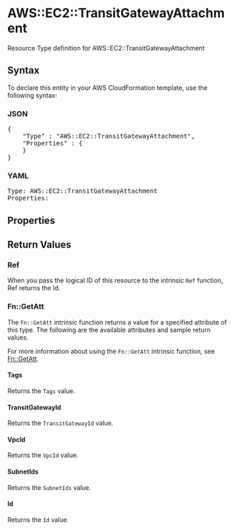 # AWS::EC2::TransitGatewayAttachment

Resource Type definition for AWS::EC2::TransitGatewayAttachment

## Syntax

To declare this entity in your AWS CloudFormation template, use the following syntax:

### JSON

<pre>
{
    "Type" : "AWS::EC2::TransitGatewayAttachment",
    "Properties" : {
    }
}
</pre>

### YAML

<pre>
Type: AWS::EC2::TransitGatewayAttachment
Properties:
</pre>

## Properties

## Return Values

### Ref

When you pass the logical ID of this resource to the intrinsic `Ref` function, Ref returns the Id.

### Fn::GetAtt

The `Fn::GetAtt` intrinsic function returns a value for a specified attribute of this type. The following are the available attributes and sample return values.

For more information about using the `Fn::GetAtt` intrinsic function, see [Fn::GetAtt](https://docs.aws.amazon.com/AWSCloudFormation/latest/UserGuide/intrinsic-function-reference-getatt.html).

#### Tags

Returns the <code>Tags</code> value.

#### TransitGatewayId

Returns the <code>TransitGatewayId</code> value.

#### VpcId

Returns the <code>VpcId</code> value.

#### SubnetIds

Returns the <code>SubnetIds</code> value.

#### Id

Returns the <code>Id</code> value.
